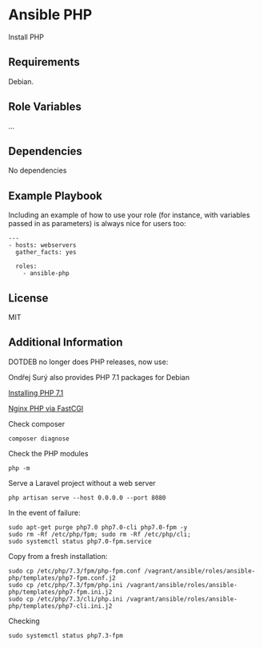 Ansible PHP
==========

Install PHP

Requirements
------------

Debian.

Role Variables
--------------

...

Dependencies
------------

No dependencies

Example Playbook
----------------

Including an example of how to use your role (for instance, with variables passed in as parameters) is always nice for users too:

    ---
    - hosts: webservers
      gather_facts: yes

      roles:
        - ansible-php

License
-------

MIT

Additional Information
----------------------

DOTDEB no longer does PHP releases, now use:

Ondřej Surý also provides PHP 7.1 packages for Debian

[Installing PHP 7.1](https://www.colinodell.com/blog/2016-12/installing-php-7-1)

[Nginx PHP via FastCGI](http://wiki.nginx.org/Configuration#PHP_via_FastCGI)

Check composer

    composer diagnose

Check the PHP modules

    php -m

Serve a Laravel project without a web server

    php artisan serve --host 0.0.0.0 --port 8080

In the event of failure:

    sudo apt-get purge php7.0 php7.0-cli php7.0-fpm -y
    sudo rm -Rf /etc/php/fpm; sudo rm -Rf /etc/php/cli;
    sudo systemctl status php7.0-fpm.service

Copy from a fresh installation:

    sudo cp /etc/php/7.3/fpm/php-fpm.conf /vagrant/ansible/roles/ansible-php/templates/php7-fpm.conf.j2
    sudo cp /etc/php/7.3/fpm/php.ini /vagrant/ansible/roles/ansible-php/templates/php7-fpm.ini.j2
    sudo cp /etc/php/7.3/cli/php.ini /vagrant/ansible/roles/ansible-php/templates/php7-cli.ini.j2

Checking

    sudo systemctl status php7.3-fpm
